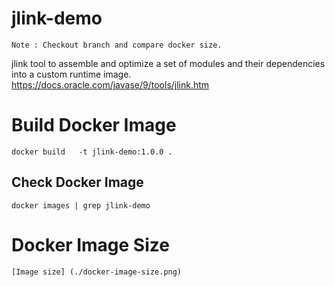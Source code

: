 # jlink-demo 
    Note : Checkout branch and compare docker size.

jlink tool to assemble and optimize a set of modules and their dependencies into a custom runtime image. https://docs.oracle.com/javase/9/tools/jlink.htm

# Build Docker Image
    docker build   -t jlink-demo:1.0.0 .

## Check Docker Image
    docker images | grep jlink-demo

# Docker Image Size
    [Image size] (./docker-image-size.png)

